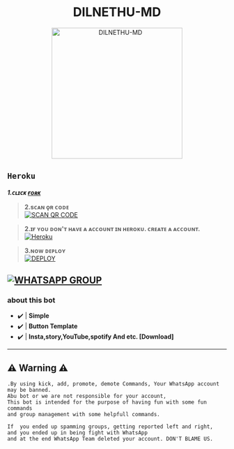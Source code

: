 <h1 align="center"> DILNETHU-MD </h1>
  <p align="center">  
    <img alt="DILNETHU-MD" height="300" src="https://i.imgur.com/zcAPnTg.jpeg">
    

## ```Heroku```
***1.ᴄʟɪᴄᴋ [ғᴏʀᴋ](https://github.com/DilnethuR/DILNETHU-MD/fork)***   

> <b><s1> 2.sᴄᴀɴ ǫʀ ᴄᴏᴅᴇ </b></s1><br>
<a href='https://abu-web.onrender.com/server/scan' target="_blank"><img alt='SCAN QR CODE' src='https://img.shields.io/badge/Scan_qr-code-100000?style=for-the-badge&logo=scan&logoColor=white&labelColor=black&color=black'/></a>

> <b><s1>2.ɪғ ʏᴏᴜ ᴅᴏɴ'ᴛ ʜᴀᴠᴇ ᴀ ᴀᴄᴄᴏᴜɴᴛ ɪɴ ʜᴇʀᴏᴋᴜ. ᴄʀᴇᴀᴛᴇ ᴀ ᴀᴄᴄᴏᴜɴᴛ. </b></s1><br>
<a href='https://signup.heroku.com/' target="_blank"><img alt='Heroku' src='https://img.shields.io/badge/-Create-black?style=for-the-badge&logo=heroku&logoColor=white'/></a>

><b><s1>3.ɴᴏᴡ ᴅᴇᴘʟᴏʏ </b></s1><br>
 <a href='https://dashboard.heroku.com/new?button-url=https://github.com/DilnethuR/DILNETHU-MD&template=https://github.com/DilnethuR/DILNETHU-MD.git' target="_blank"><img alt='DEPLOY' src='https://img.shields.io/badge/-DEPLOY-black?style=for-the-badge&logo=heroku&logoColor=white'/></a>

[![WHATSAPP GROUP](https://img.shields.io/badge/WhatsApp%20GROUP-25D366?style=for-the-badge&logo=whatsapp&logoColor=white)](https://chat.whatsapp.com/CQv3zLqKYQl3k1IIfoZnmn) 
---------

###  about this bot
- ✔️ | **Simple** 
- ✔️ | **Button Template** 
- ✔️ | **Insta,story,YouTube,spotify And etc. [Download]** 
---------


## ⚠ Warning ⚠

```
.By using kick, add, promote, demote Commands, Your WhatsApp account may be banned.
Abu bot or we are not responsible for your account, 
This bot is intended for the purpose of having fun with some fun commands 
and group management with some helpfull commands.

If  you ended up spamming groups, getting reported left and right, 
and you ended up in being fight with WhatsApp
and at the end WhatsApp Team deleted your account. DON'T BLAME US.

